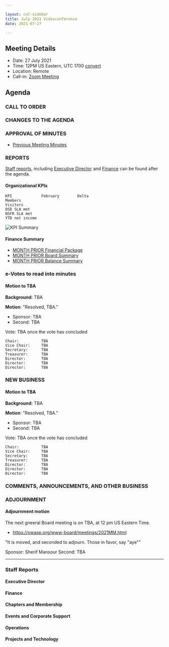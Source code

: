 ```yaml
---

layout: col-sidebar
title: July 2021 Videoconference
date: 2021-07-27

---
```


## Meeting Details

- Date: 27 July 2021
- Time: 12PM US Eastern, UTC 1700 [convert](https://www.timeanddate.com/worldclock/meetingdetails.html?year=2020&month=11&day=24&hour=17&min=0&sec=0&p1=16&p2=919&p3=78&p4=136&p5=137&p6=176&p7=179)
- Location: Remote
- Call-in: [Zoom Meeting](https://zoom.us/j/675935446)

## Agenda

### CALL TO ORDER

<!--
Board Members
- Grant Ongers, Martin Knobloch, Owen Pendlebury, Sherif Mansour, Vandana Verma Sehgal, Joubin Jabbari, Bil Corry

Guests
Andrew van der Stock, Tom Pappas, Dawn Aitken, Emily Berman, Harold Blankenship, Lisa Jones, Alonna Stock, Kelly Santalucia
-->

### CHANGES TO THE AGENDA

### APPROVAL OF MINUTES

- [Previous Meeting Minutes](/www-board/minutes/202106.md)

### REPORTS

[Staff reports](#staff-reports), including [Executive Director](#executive-director-report) and [Finance](#finance) can be found after the agenda.

#### Organizational KPIs

```
KPI	            February        Delta
Members         
Visitors        
OSD SLA met     
NSFR SLA met    
YTD net income  
```

![KPI Summary](/www-board/attachments/2021MM-board-kpi-summary.png)

#### Finance Summary

- [MONTH PRIOR Financial Package](/www-board/attachments/2021MM-board-summary.pdf)
- [MONTH PRIOR Board Summary](/www-board/attachments/2021MM-board-summary.pdf)
- [MONTH PRIOR Balance Summary](/www-board/attachments/2021MM-balance-summary.pdf)

### e-Votes to read into minutes

#### Motion to TBA

**Background:** TBA

**Motion**: "Resolved, TBA."

- Sponsor: TBA
- Second: TBA

Vote: TBA once the vote has concluded

```
Chair:          TBA
Vice Chair:     TBA
Secretary:      TBA
Treasurer:      TBA
Director:       TBA
Director:       TBA
Director:       TBA
```

### NEW BUSINESS

#### Motion to TBA

**Background:** TBA

**Motion**: "Resolved, TBA."

- Sponsor: TBA
- Second: TBA

Vote: TBA once the vote has concluded

```
Chair:          TBA
Vice Chair:     TBA
Secretary:      TBA
Treasurer:      TBA
Director:       TBA
Director:       TBA
Director:       TBA
```

### COMMENTS, ANNOUNCEMENTS, AND OTHER BUSINESS

### ADJOURNMENT

#### Adjournment motion

The next gneeral Board meeting is on TBA, at 12 pm US Eastern Time.
- https://owasp.org/www-board/meetings/2021MM.html

"It is moved, and seconded to adjourn. Those in favor, say "aye""

Sponsor: Sherif Mansour
Second: TBA

***

### Staff Reports

#### Executive Director

#### Finance

#### Chapters and Membership

#### Events and Corporate Support

#### Operations

#### Projects and Technology

